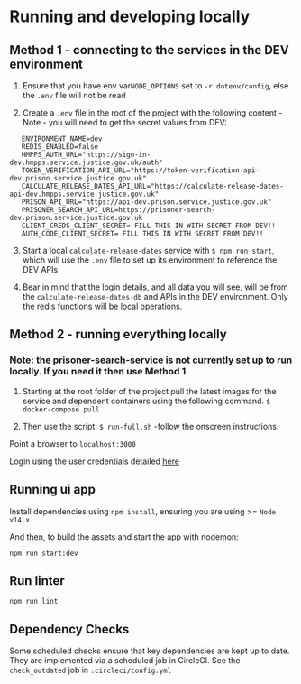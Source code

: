 # Running and developing locally
## Method 1 - connecting to the services in the DEV environment
1. Ensure that you have env var`NODE_OPTIONS` set to `-r dotenv/config`, else the `.env` file will not be read

2. Create a `.env` file in the root of the project with the following content - Note - you will need to get the secret values from DEV:
```   
   ENVIRONMENT_NAME=dev
   REDIS_ENABLED=false
   HMPPS_AUTH_URL="https://sign-in-dev.hmpps.service.justice.gov.uk/auth"
   TOKEN_VERIFICATION_API_URL="https://token-verification-api-dev.prison.service.justice.gov.uk"
   CALCULATE_RELEASE_DATES_API_URL="https://calculate-release-dates-api-dev.hmpps.service.justice.gov.uk"
   PRISON_API_URL="https://api-dev.prison.service.justice.gov.uk"
   PRISONER_SEARCH_API_URL=https://prisoner-search-dev.prison.service.justice.gov.uk
   CLIENT_CREDS_CLIENT_SECRET= FILL THIS IN WITH SECRET FROM DEV!!
   AUTH_CODE_CLIENT_SECRET= FILL THIS IN WITH SECRET FROM DEV!!
```   

3. Start a local `calculate-release-dates` service with `$ npm run start`, which will use the `.env` file to set
   up its environment to reference the DEV APIs.


4. Bear in mind that the login details, and all data you will see, will be from the `calculate-release-dates-db` and APIs in the DEV
   environment. Only the redis functions will be local operations.

## Method 2 - running everything locally
### Note: the prisoner-search-service is not currently set up to run locally. If you need it then use Method 1
1. Starting at the root folder of the project pull the latest images for the service and dependent containers using the following command.
   `$ docker-compose pull`

2. Then use the script:
   `$ run-full.sh` -follow the onscreen instructions.

Point a browser to `localhost:3000`

Login using the user credentials detailed [here](https://dsdmoj.atlassian.net/wiki/spaces/CS/pages/5710774603/Local+Development#Local-user-credentials)

## Running ui app
Install dependencies using `npm install`, ensuring you are using >= `Node v14.x`

And then, to build the assets and start the app with nodemon:

`npm run start:dev`

## Run linter

`npm run lint`

## Dependency Checks

Some scheduled checks ensure that key dependencies are kept up to date.
They are implemented via a scheduled job in CircleCI.
See the `check_outdated` job in `.circleci/config.yml`
